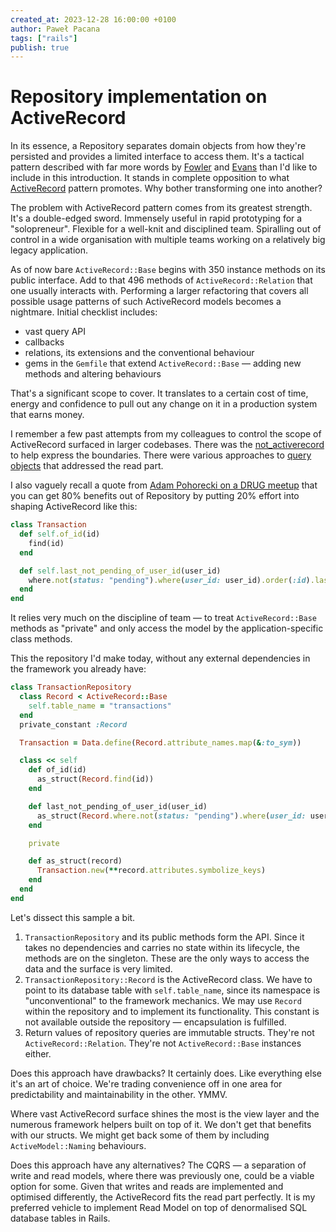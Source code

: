 ```yaml
---
created_at: 2023-12-28 16:00:00 +0100
author: Paweł Pacana
tags: ["rails"]
publish: true
---
```



# Repository implementation on ActiveRecord

In its essence, a Repository separates domain objects from how they're persisted and provides a limited interface to access them. It's a tactical pattern described with far more words by [Fowler](https://martinfowler.com/eaaCatalog/repository.html) and [Evans](https://www.domainlanguage.com) than I'd like to include in this introduction.
It stands in complete opposition to what [ActiveRecord](https://www.martinfowler.com/eaaCatalog/activeRecord.html) pattern promotes. Why bother transforming one into another?  

The problem with ActiveRecord pattern comes from its greatest strength. It's a double-edged sword. Immensely useful in rapid prototyping for a "solopreneur". Flexible for a well-knit and disciplined team. Spiralling out of control in a wide organisation with multiple teams working on a relatively big legacy application.

As of now bare `ActiveRecord::Base` begins with 350 instance methods on its public interface. Add to that 496 methods of `ActiveRecord::Relation` that one usually interacts with. Performing a larger refactoring that covers all possible usage patterns of such ActiveRecord models becomes a nightmare. Initial checklist includes:

- vast query API
- callbacks
- relations, its extensions and the conventional behaviour
- gems in the `Gemfile` that extend `ActiveRecord::Base` — adding new methods and altering behaviours

That's a significant scope to cover. It translates to a certain cost of time, energy and confidence to pull out any change on it in a production system that earns money.

I remember a few past attempts from my colleagues to control the scope of ActiveRecord surfaced in larger codebases.
There was the [not_activerecord](https://github.com/paneq/not_activerecord) to help express the boundaries. There were various approaches to [query](https://codeclimate.com/blog/7-ways-to-decompose-fat-activerecord-models) [objects](https://thoughtbot.com/blog/a-case-for-query-objects-in-rails) that addressed the read part.

I also vaguely recall a quote from [Adam Pohorecki on a DRUG meetup](http://adam.pohorecki.pl/blog/2013/06/27/ppppp-talk-at-drug/) that you can get 80% benefits out of Repository by putting 20% effort into shaping ActiveRecord like this:

```ruby
class Transaction
  def self.of_id(id)
    find(id)
  end

  def self.last_not_pending_of_user_id(user_id)
    where.not(status: "pending").where(user_id: user_id).order(:id).last
  end
end
```

It relies very much on the discipline of team — to treat `ActiveRecord::Base` methods as "private" and only access the model by the application-specific class methods.

This the repository I'd make today, without any external dependencies in the framework you already have:

```ruby
class TransactionRepository
  class Record < ActiveRecord::Base
    self.table_name = "transactions"
  end
  private_constant :Record

  Transaction = Data.define(Record.attribute_names.map(&:to_sym))

  class << self
    def of_id(id)
      as_struct(Record.find(id))
    end

    def last_not_pending_of_user_id(user_id)
      as_struct(Record.where.not(status: "pending").where(user_id: user_id).order(:id).last)
    end

    private

    def as_struct(record)
      Transaction.new(**record.attributes.symbolize_keys)
    end
  end
end
```

Let's dissect this sample a bit.

1. `TransactionRepository` and its public methods form the API. Since it takes no dependencies and carries no state within its lifecycle, the methods are on the singleton. These are the only ways to access the data and the surface is very limited.
2. `TransactionRepository::Record` is the ActiveRecord class. We have to point to its database table with `self.table_name`, since its namespace is "unconventional" to the framework mechanics. We may use `Record` within the repository and to implement its functionality. This constant is not available outside the repository — encapsulation is fulfilled.
3. Return values of repository queries are immutable structs. They're not `ActiveRecord::Relation`. They're not `ActiveRecord::Base` instances either.

Does this approach have drawbacks? It certainly does. Like everything else it's an art of choice. We're trading convenience off in one area for predictability and maintainability in the other. YMMV.

Where vast ActiveRecord surface shines the most is the view layer and the numerous framework helpers built on top of it. We don't get that benefits with our structs. We might get back some of them by including `ActiveModel::Naming` behaviours.

Does this approach have any alternatives? The CQRS — a separation of write and read models, where there was previously one, could be a viable option for some. Given that writes and reads are implemented and optimised differently, the ActiveRecord fits the read part perfectly. It is my preferred vehicle to implement Read Model on top of denormalised SQL database tables in Rails.
